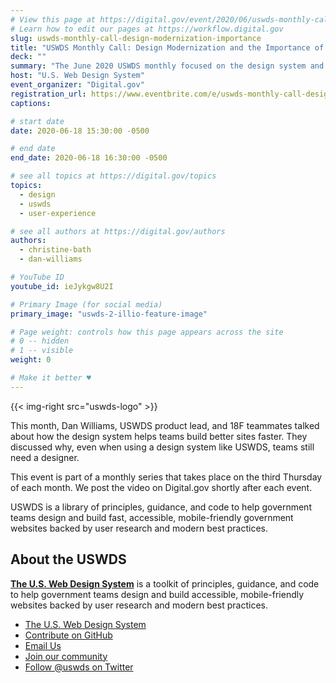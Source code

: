 ```yaml
---
# View this page at https://digital.gov/event/2020/06/uswds-monthly-call-design-modernization-importance
# Learn how to edit our pages at https://workflow.digital.gov
slug: uswds-monthly-call-design-modernization-importance
title: "USWDS Monthly Call: Design Modernization and the Importance of Designers"
deck: ""
summary: "The June 2020 USWDS monthly focused on the design system and design modernization with guest speakers from 18F.  Dan Williams, USWDS product lead, led the call and facilitated a live question and answer session with event attendees."
host: "U.S. Web Design System"
event_organizer: "Digital.gov"
registration_url: https://www.eventbrite.com/e/uswds-monthly-call-design-modernization-and-the-importance-of-designers-tickets-109009363942
captions: 

# start date
date: 2020-06-18 15:30:00 -0500

# end date
end_date: 2020-06-18 16:30:00 -0500

# see all topics at https://digital.gov/topics
topics: 
  - design
  - uswds
  - user-experience

# see all authors at https://digital.gov/authors
authors: 
  - christine-bath
  - dan-williams

# YouTube ID
youtube_id: ieJykgw8U2I

# Primary Image (for social media)
primary_image: "uswds-2-illio-feature-image"

# Page weight: controls how this page appears across the site
# 0 -- hidden
# 1 -- visible
weight: 0

# Make it better ♥
---
```


{{< img-right src="uswds-logo" >}}

This month, Dan Williams, USWDS product lead, and 18F teammates talked about how the design system helps teams build better sites faster. They discussed why, even when using a design system like USWDS, teams still need a designer.

This event is part of a monthly series that takes place on the third Thursday of each month. We post the video on Digital.gov shortly after each event.

USWDS is a library of principles, guidance, and code to help government teams design and build fast, accessible, mobile-friendly government websites backed by user research and modern best practices.

## About the USWDS
[**The U.S. Web Design System**](https://designsystem.digital.gov/) is a toolkit of principles, guidance, and code to help government teams design and build accessible, mobile-friendly websites backed by user research and modern best practices.

- [The U.S. Web Design System](https://designsystem.digital.gov/)
- [Contribute on GitHub](https://github.com/uswds/uswds/issues)
- [Email Us](mailto:uswds@support.digitalgov.gov)
- [Join our community](https://digital.gov/communities/uswds/)
- [Follow @uswds on Twitter](https://twitter.com/uswds)
